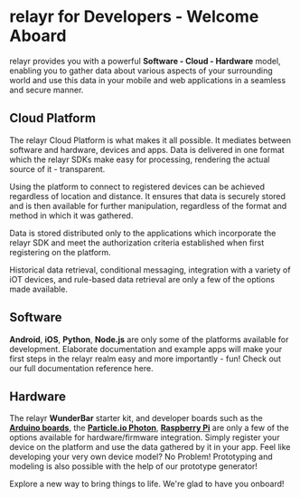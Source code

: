 # relayr for Developers - Welcome Aboard

relayr provides you with a powerful **Software - Cloud - Hardware** model, enabling you to gather data about various aspects of your surrounding world and use this data in your mobile and web applications in a seamless and secure manner.

## Cloud Platform

The relayr Cloud Platform is what makes it all possible. It mediates between software and hardware, devices and apps. Data is delivered in one format which the relayr SDKs make easy for processing, rendering the actual source of it - transparent. 

Using the platform to connect to registered devices can be achieved regardless of location and distance. It ensures that data is securely stored and is then available for further manipulation, regardless of the format and method in which it was gathered.   

Data is stored distributed only to the applications which incorporate the relayr SDK and meet the authorization criteria established when first registering on the platform.

Historical data retrieval, conditional messaging, integration with a variety of iOT devices, and rule-based data retrieval are only a few of the options made available.

## Software

**Android**, **iOS**, **Python**, **Node.js** are only some of the platforms available for development. Elaborate documentation and example apps will make your first steps in the relayr realm easy and more importantly - fun! 
Check out our full documentation reference here. 


## Hardware

The relayr **WunderBar** starter kit, and developer boards such as the **[Arduino boards](http://www.arduino.cc/)**, the **[Particle.io Photon](http://docs.particle.io/photon/)**, **[Raspberry Pi](https://www.raspberrypi.org/)**  are only a few of the options available for hardware/firmware integration. Simply register your device on the platform and use the data gathered by it in your app. 
Feel like developing your very own device model? No Problem! Prototyping and modeling is also possible with the help of our prototype generator!


Explore a new way to bring things to life. We're glad to have you onboard!    



 